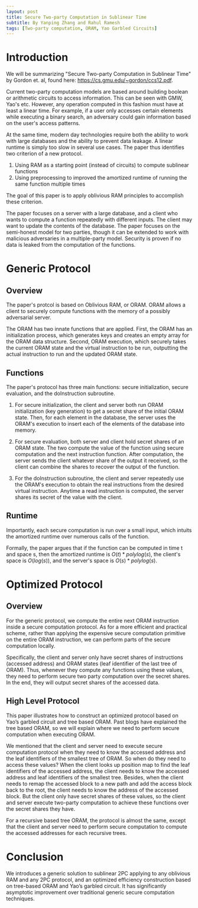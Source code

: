 ```yaml
---
layout: post
title: Secure Two-party Computation in Sublinear Time
subtitle: By Yanping Zhang and Rahul Ramesh
tags: [Two-party computation, ORAM, Yao Garbled Circuits]
---
```


# Introduction

We will be summarizing "Secure Two-party Computation in Sublinear Time" by Gordon et. al, found here: https://cs.gmu.edu/~gordon/ccs12.pdf.

Current two-party computation models are based around building boolean or arithmetic circuits to access information. This can be seen with GMW, Yao's etc. However, any operation computed in this fashion must have at least a linear time. For example, if a user only accesses certain elements while executing a binary search, an adversary could gain information based on the user's access patterns.

At the same time, modern day technologies require both the ability to work with large databases and the ability to prevent data leakage. A linear runtime is simply too slow in several use cases. The paper thus identifies two criterion of a new protocol.

1. Using RAM as a starting point (instead of circuits) to compute sublinear functions
2. Using preprocessing to improved the amortized runtime of running the same function multiple times

The goal of this paper is to apply oblivious RAM principles to accomplish these criterion. 

The paper focuses on a server with a large database, and a client who wants to compute a function repeatedly with different inputs. The client may want to update the contents of the database. The paper focuses on the semi-honest model for two parties, though it can be extended to work with malicious adversaries in a multiple-party model. Security is proven if no data is leaked from the computation of the functions.


# Generic Protocol

## Overview

The paper's protcol is based on Oblivious RAM, or ORAM. ORAM allows a client to securely compute functions with the memory of a possibly adversarial server.

The ORAM has two innate functions that are applied. First, the ORAM has an initialization process, which generates keys and creates an empty array for the ORAM data structure. Second, ORAM execution, which securely takes the current ORAM state and the virtual instruction to be run, outputting the actual instruction to run and the updated ORAM state.

## Functions

The paper's protocol has three main functions: secure initialization, secure evaluation, and the doInstruction subroutine. 

1. For secure initialization, the client and server both run ORAM initialization (key generation) to get a secret share of the initial ORAM state. Then, for each element in the database, the server uses the ORAM's execution to insert each of the elements of the database into memory.

2. For secure evaluation, both server and client hold secret shares of an ORAM state. The two compute the value of the function using secure computation and the next instruction function. After computation, the server sends the client whatever share of the output it received, so the client can combine the shares to recover the output of the function.

3. For the doInstruction subroutine, the client and server repeatedly use the ORAM's execution to obtain the real instructions from the desired virtual instruction. Anytime a read instruction is computed, the server shares its secret of the value with the client.

## Runtime

Importantly, each secure computation is run over a small input, which intuits the amortized runtime over numerous calls of the function.

Formally, the paper argues that if the function can be computed in time t and space s, then the amortized runtime is $O(t)*polylog(s)$, the client's space is $O(log(s))$, and the server's space is $O(s)*polylog(s)$.



# Optimized Protocol

## Overview

For the generic protocol, we compute the entire next ORAM instruction inside a secure computation protocol. As for a more efficient and practical scheme, rather than applying the expensive secure computation primitive on the entire ORAM instruction, we can perform parts of the secure computation locally. 

Specifically, the client and server only have secret shares of instructions (accessed address) and ORAM states (leaf identifier of the last tree of ORAM). Thus, whenever they compute any functions using these values, they need to perform secure two party computation over the secret shares. In the end, they will output secret shares of the accessed data. 

## High Level Protocol

This paper illustrates how to construct an optimized protocol based on Yao’s garbled circuit and tree based ORAM. Past blogs have explained the tree based ORAM, so we will explain where we need to perform secure computation when executing ORAM. 

We mentioned that the client and server need to execute secure computation protocol when they need to know the accessed address and the leaf identifiers of the smallest tree of ORAM. So when do they need to access these values?  When the client looks up position map to find the leaf identifiers of the accessed address, the client needs to know the accessed address and leaf identifiers of the smallest tree. Besides, when the client needs to remap the accessed block to a new path and add the access block back to the root, the client needs to know the address of the accessed block. But the client only have secret shares of these values, so the client and server execute two-party computation to achieve these functions over the secret shares they have. 

For a recursive based tree ORAM, the protocol is almost the same, except that the client and server need to perform secure computation to compute the accessed addresses for each recursive trees. 

# Conclusion

We introduces a generic solution to sublinear 2PC applying to any oblivious RAM and any 2PC protocol, and an optimized efficiency construction based on tree-based ORAM and Yao’s garbled circuit. It has significantly asymptotic improvement over traditional generic secure computation techniques.

